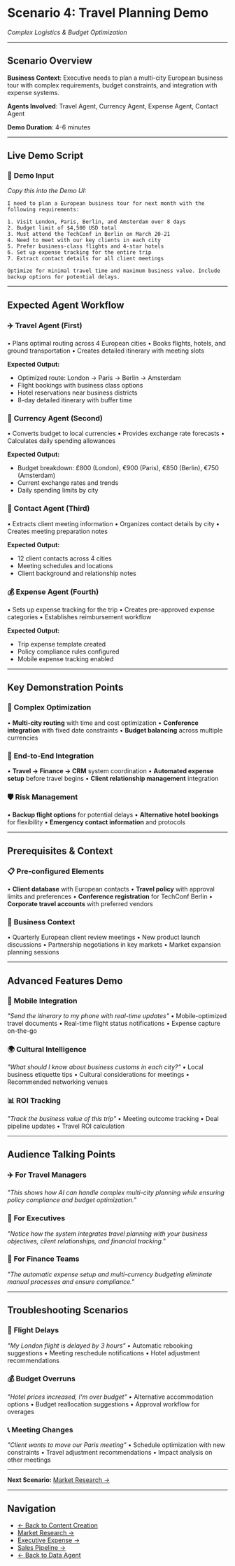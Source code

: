 # Scenario 4: Travel Planning Demo
*Complex Logistics & Budget Optimization*

---

## Scenario Overview

**Business Context**: Executive needs to plan a multi-city European business tour with complex requirements, budget constraints, and integration with expense systems.

**Agents Involved**: Travel Agent, Currency Agent, Expense Agent, Contact Agent

**Demo Duration**: 4-6 minutes

---

## Live Demo Script

### 🎯 **Demo Input**
*Copy this into the Demo UI:*

```
I need to plan a European business tour for next month with the following requirements:

1. Visit London, Paris, Berlin, and Amsterdam over 8 days
2. Budget limit of $4,500 USD total
3. Must attend the TechConf in Berlin on March 20-21
4. Need to meet with our key clients in each city
5. Prefer business-class flights and 4-star hotels
6. Set up expense tracking for the entire trip
7. Extract contact details for all client meetings

Optimize for minimal travel time and maximum business value. Include backup options for potential delays.
```

---

## Expected Agent Workflow

### ✈️ **Travel Agent** (First)
• Plans optimal routing across 4 European cities
• Books flights, hotels, and ground transportation
• Creates detailed itinerary with meeting slots

**Expected Output:**
- Optimized route: London → Paris → Berlin → Amsterdam
- Flight bookings with business class options
- Hotel reservations near business districts
- 8-day detailed itinerary with buffer time

### 💱 **Currency Agent** (Second)
• Converts budget to local currencies
• Provides exchange rate forecasts
• Calculates daily spending allowances

**Expected Output:**
- Budget breakdown: £800 (London), €900 (Paris), €850 (Berlin), €750 (Amsterdam)
- Current exchange rates and trends
- Daily spending limits by city

### 👥 **Contact Agent** (Third)
• Extracts client meeting information
• Organizes contact details by city
• Creates meeting preparation notes

**Expected Output:**
- 12 client contacts across 4 cities
- Meeting schedules and locations
- Client background and relationship notes

### 💰 **Expense Agent** (Fourth)
• Sets up expense tracking for the trip
• Creates pre-approved expense categories
• Establishes reimbursement workflow

**Expected Output:**
- Trip expense template created
- Policy compliance rules configured
- Mobile expense tracking enabled

---

## Key Demonstration Points

### 🎯 **Complex Optimization**
• **Multi-city routing** with time and cost optimization
• **Conference integration** with fixed date constraints
• **Budget balancing** across multiple currencies

### 🔄 **End-to-End Integration**
• **Travel → Finance → CRM** system coordination
• **Automated expense setup** before travel begins
• **Client relationship management** integration

### 🛡️ **Risk Management**
• **Backup flight options** for potential delays
• **Alternative hotel bookings** for flexibility
• **Emergency contact information** and protocols

---

## Prerequisites & Context

### 📋 **Pre-configured Elements**
• **Client database** with European contacts
• **Travel policy** with approval limits and preferences
• **Conference registration** for TechConf Berlin
• **Corporate travel accounts** with preferred vendors

### 🎯 **Business Context**
• Quarterly European client review meetings
• New product launch discussions
• Partnership negotiations in key markets
• Market expansion planning sessions

---

## Advanced Features Demo

### 📱 **Mobile Integration**
*"Send the itinerary to my phone with real-time updates"*
• Mobile-optimized travel documents
• Real-time flight status notifications
• Expense capture on-the-go

### 🌍 **Cultural Intelligence**
*"What should I know about business customs in each city?"*
• Local business etiquette tips
• Cultural considerations for meetings
• Recommended networking venues

### 📊 **ROI Tracking**
*"Track the business value of this trip"*
• Meeting outcome tracking
• Deal pipeline updates
• Travel ROI calculation

---

## Audience Talking Points

### ✈️ **For Travel Managers**
*"This shows how AI can handle complex multi-city planning while ensuring policy compliance and budget optimization."*

### 💼 **For Executives**
*"Notice how the system integrates travel planning with your business objectives, client relationships, and financial tracking."*

### 🏢 **For Finance Teams**
*"The automatic expense setup and multi-currency budgeting eliminate manual processes and ensure compliance."*

---

## Troubleshooting Scenarios

### 🚨 **Flight Delays**
*"My London flight is delayed by 3 hours"*
• Automatic rebooking suggestions
• Meeting reschedule notifications
• Hotel adjustment recommendations

### 💰 **Budget Overruns**
*"Hotel prices increased, I'm over budget"*
• Alternative accommodation options
• Budget reallocation suggestions
• Approval workflow for overages

### 📞 **Meeting Changes**
*"Client wants to move our Paris meeting"*
• Schedule optimization with new constraints
• Travel adjustment recommendations
• Impact analysis on other meetings

---

**Next Scenario:** [Market Research →](scenario-05-market-research.md)

---

## Navigation
- [← Back to Content Creation](scenario-03-content-creation.md)
- [Market Research →](scenario-05-market-research.md)
- [Executive Expense →](scenario-01-executive-expense.md)
- [Sales Pipeline →](scenario-02-sales-pipeline.md)
- [← Back to Data Agent](../agents/data-agent.md) 